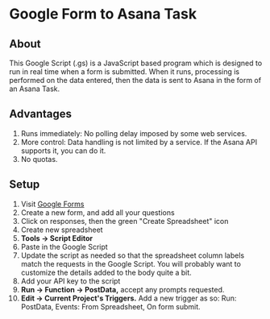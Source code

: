 # Google Form to Asana Task

## About

This Google Script (.gs) is a JavaScript based program which is designed to run in real time when a form is submitted.  When it runs, processing is performed on the data entered, then the data is sent to Asana in the form of an Asana Task.

## Advantages

1. Runs immediately: No polling delay imposed by some web services.
2. More control: Data handling is not limited by a service.  If the Asana API supports it, you can do it.
3. No quotas.

## Setup

1. Visit [Google Forms](https://docs.google.com/forms/u/0/)
2. Create a new form, and add all your questions
3. Click on responses, then the green &quot;Create Spreadsheet&quot; icon
4. Create new spreadsheet
5. **Tools -> Script Editor**
6. Paste in the Google Script
7. Update the script as needed so that the spreadsheet column labels match the requests in the Google Script.  You will probably want to customize the details added to the body quite a bit.
8. Add your API key to the script
9. **Run -> Function -> PostData,** accept any prompts requested.
10. **Edit -> Current Project's Triggers.** Add a new trigger as so:
Run: PostData, Events: From Spreadsheet, On form submit.
